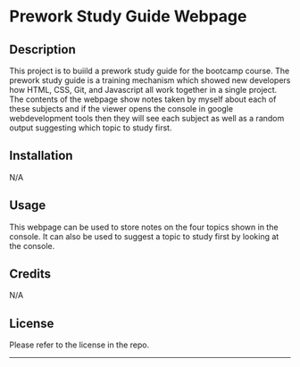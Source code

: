 # Prework Study Guide Webpage

## Description

This project is to buiild a prework study guide for the bootcamp course. The prework study guide is a training mechanism which showed new developers how HTML, CSS, Git, and Javascript all work together in a single project. The contents of the webpage show notes taken by myself about each of these subjects and if the viewer opens the console in google webdevelopment tools then they will see each subject as well as a random output suggesting which topic to study first.

## Installation

N/A

## Usage

This webpage can be used to store notes on the four topics shown in the console. It can also be used to suggest a topic to study first by looking at the console.

## Credits

N/A

## License

Please refer to the license in the repo.

---

